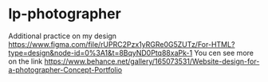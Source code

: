 # lp-photographer
Additional practice on my design 
https://www.figma.com/file/rUPRC2Pzx1yRGRe0G5ZUTz/For-HTML?type=design&node-id=0%3A1&t=8BqyND0Ptq88xaPk-1
You cen see more on the link https://www.behance.net/gallery/165073531/Website-design-for-a-photographer-Concept-Portfolio
